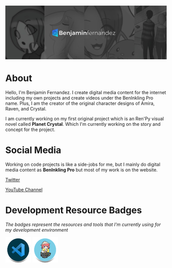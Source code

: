 ![banner](/images/banner.jpeg)

# About
Hello, I'm Benjamin Fernandez. I create digital media content for the internet including my own projects and create videos under the BenInkling Pro name. Plus, I am the creator of the original character designs of Amira, Raven, and Crystal.

I am currently working on my first original project which is an Ren'Py visual novel called **Planet Crystal**. Which I'm currently working on the story and concept for the project.

# Social Media
Working on code projects is like a side-jobs for me, but I mainly do digital media content as **BenInkling Pro** but most of my work is on the website.

[Twitter](https://twitter.com/beninklingpro)

[YouTube Channel](https://www.youtube.com/channel/UCRCf4QfQxN76GOiNXQuEqsg)
# Development Resource Badges
*The badges represent the resources and tools that I'm currently using for my development environment*

<img src="images/badges/vscode.png" weight="80" height="80"> <img src="images/badges/renpy.png" weight="80" height="80">